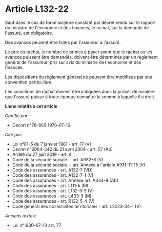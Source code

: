 # Article L132-22

Sauf dans le cas de force majeure constaté par décret rendu sur le rapport du ministre de l'économie et des finances, le
rachat, sur la demande de l'assuré, est obligatoire.

Des avances peuvent être faites par l'assureur à l'assuré.

Le prix du rachat, le nombre de primes à payer avant que le rachat ou les avances puissent être demandés, doivent être
déterminés par un règlement général de l'assureur, pris sur avis du ministre de l'économie et des finances.

Les dispositions du règlement général ne peuvent être modifiées par une convention particulière.

Les conditions de rachat doivent être indiquées dans la police, de manière que l'assuré puisse à toute époque connaître la
somme à laquelle il a droit.

**Liens relatifs à cet article**

_Codifié par_:

  - Décret n°76-666 1976-07-16

_Cité par_:

  - Loi n°81-5 du 7 janvier 1981 - art. 17 (V)
  - Décret n°2004-342 du 21 avril 2004 - art. 57 (Ab)
  - Arrêté du 27 juin 2019 - art. 4
  - Code de la sécurité sociale. - art. A932-6 (V)
  - Code de la sécurité sociale. - art. Annexe à l'article A931-11-15 (V)
  - Code des assurances - art. A132-7 (VD)
  - Code des assurances - art. A132-7-1 (V)
  - Code des assurances - art. Annexe art. A344-8 (Ab)
  - Code des assurances - art. L111-5 (M)
  - Code des assurances - art. L132-5-3 (V)
  - Code des assurances - art. L433-3 (M)
  - Code des assurances - art. R132-5-4 (V)
  - Code général des collectivités territoriales - art. L2223-34-1 (V)

_Anciens textes_:

  - Loi n°1930-07-13 art. 77
